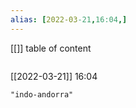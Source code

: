 ```yaml
---
alias: [2022-03-21,16:04,]
---
```

[[]]
table of content
```toc
```

[[2022-03-21]] 16:04

```query
"indo-andorra"
```